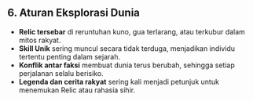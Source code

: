 ## 6. Aturan Eksplorasi Dunia

* **Relic tersebar** di reruntuhan kuno, gua terlarang, atau terkubur dalam mitos rakyat.
* **Skill Unik** sering muncul secara tidak terduga, menjadikan individu tertentu penting dalam sejarah.
* **Konflik antar faksi** membuat dunia terus berubah, sehingga setiap perjalanan selalu berisiko.
* **Legenda dan cerita rakyat** sering kali menjadi petunjuk untuk menemukan Relic atau rahasia sihir.
